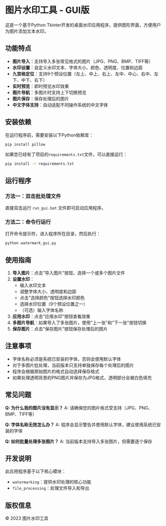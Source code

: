 # 图片水印工具 - GUI版

这是一个基于Python Tkinter开发的桌面水印应用程序，提供图形界面，方便用户为图片添加文本水印。

## 功能特点

- **图片导入**：支持导入多张常见格式的图片（JPG、PNG、BMP、TIFF等）
- **水印设置**：自定义水印文本、字体大小、颜色、透明度、位置和边距
- **九宫格定位**：支持9个预设位置（左上、中上、右上、左中、中心、右中、左下、中下、右下）
- **实时预览**：即时预览水印效果
- **图片导航**：多图片时支持上下切换预览
- **图片保存**：保存处理后的图片
- **中文字体支持**：自动适配不同操作系统的中文字体

## 安装依赖

在运行程序前，需要安装以下Python依赖库：

```bash
pip install pillow
```

如果您已经有了项目的`requirements.txt`文件，可以直接运行：

```bash
pip install -r requirements.txt
```

## 运行程序

### 方法一：双击批处理文件

直接双击运行 `run_gui.bat` 文件即可启动应用程序。

### 方法二：命令行运行

打开命令提示符，进入程序所在目录，然后执行：

```bash
python watermark_gui.py
```

## 使用指南

1. **导入图片**：点击"导入图片"按钮，选择一个或多个图片文件
2. **设置水印**：
   - 输入水印文本
   - 调整字体大小、透明度和边距
   - 点击"选择颜色"按钮选择水印颜色
   - 选择水印位置（9个预设位置之一）
   - （可选）输入字体名称
3. **应用水印**：点击"应用水印"按钮查看效果
4. **多图片导航**：如果导入了多张图片，使用"上一张"和"下一张"按钮切换
5. **保存图片**：点击"保存图片"按钮保存处理后的图片

## 注意事项

- 字体名称必须是系统已安装的字体，否则会使用默认字体
- 对于多图片批处理，当前版本只支持单独保存每个处理后的图片
- 程序会根据原始图片的格式自动选择保存格式
- 如果处理透明背景的PNG图片并保存为JPG格式，透明部分会被白色填充

## 常见问题

**Q: 为什么我的图片没有显示？**
A: 请确保您的图片格式受支持（JPG、PNG、BMP、TIFF等）

**Q: 字体名称无效怎么办？**
A: 程序会显示警告并使用默认字体，建议使用系统已安装的字体

**Q: 如何批量处理多张图片？**
A: 当前版本支持导入多张图片，但需要逐个保存

## 开发说明

此应用程序基于以下核心模块：
- `watermarking`：提供水印处理的核心功能
- `file_processing`：处理文件导入和导出

## 版权信息

© 2023 图片水印工具